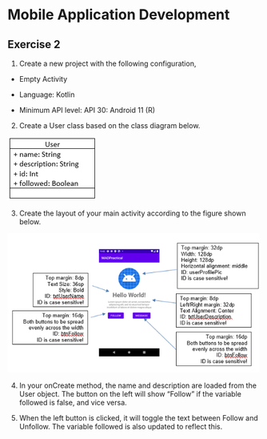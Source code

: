 # Mobile Application Development 

## Exercise 2


1.	Create a new project with the following configuration,

* Empty Activity

* Language: Kotlin

* Minimum API level: API 30: Android 11 (R)

2.	Create a User class based on the class diagram below.

![This is an image](/images/userclass.png)

3.	Create the layout of your main activity according to the figure shown below.

![This is an image](/images/userdesign.png)

4.	In your onCreate method, the name and description are loaded from the User object. The button on the left will show “Follow” if the variable followed is false, and vice versa.

5.	When the left button is clicked, it will toggle the text between Follow and Unfollow. The variable followed is also updated to reflect this.
